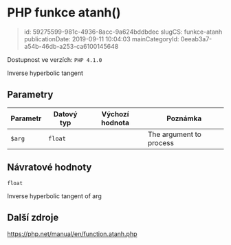 PHP funkce atanh()
================================

> id: 59275599-981c-4936-8acc-9a624bddbdec
> slugCS: funkce-atanh
> publicationDate: 2019-09-11 10:04:03
> mainCategoryId: 0eeab3a7-a54b-46db-a253-ca6100145648

Dostupnost ve verzích: `PHP 4.1.0`

Inverse hyperbolic tangent


Parametry
--------------

| Parametr | Datový typ | Výchozí hodnota | Poznámka |
|-----|-----|-----|-----|
| `$arg` | `float` |  | The argument to process |


Návratové hodnoty
----------------

`float`

Inverse hyperbolic tangent of arg

Další zdroje
------------

https://php.net/manual/en/function.atanh.php
